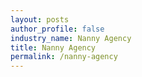 ```yaml
---
layout: posts 
author_profile: false 
industry_name: Nanny Agency
title: Nanny Agency
permalink: /nanny-agency
---
```


